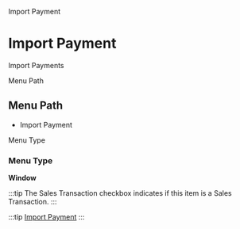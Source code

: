 
Import Payment
# Import Payment


Import Payments

Menu Path
## Menu Path



- Import Payment

Menu Type
### Menu Type

**Window**

:::tip
The Sales Transaction checkbox indicates if this item is a Sales Transaction.
:::

:::tip
[Import Payment](functional-guide/window/window-import-payment.md)
:::